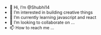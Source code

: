 - 👋 Hi, I’m @Shubhi14
- 👀 I’m interested in building creative things
- 🌱 I’m currently learning javascript and react
- 💞️ I’m looking to collaborate on ...
- 📫 How to reach me ...

<!---
Shubhi14/Shubhi14 is a ✨ special ✨ repository because its `README.md` (this file) appears on your GitHub profile.
You can click the Preview link to take a look at your changes.
--->
